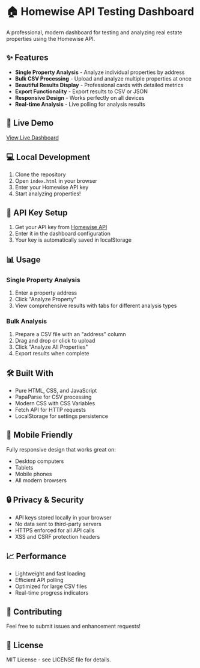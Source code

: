 # 🏠 Homewise API Testing Dashboard

A professional, modern dashboard for testing and analyzing real estate properties using the Homewise API.

## ✨ Features

- **Single Property Analysis** - Analyze individual properties by address
- **Bulk CSV Processing** - Upload and analyze multiple properties at once
- **Beautiful Results Display** - Professional cards with detailed metrics
- **Export Functionality** - Export results to CSV or JSON
- **Responsive Design** - Works perfectly on all devices
- **Real-time Analysis** - Live polling for analysis results

## 🚀 Live Demo

[View Live Dashboard](https://your-app-name.vercel.app)

## 💻 Local Development

1. Clone the repository
2. Open `index.html` in your browser
3. Enter your Homewise API key
4. Start analyzing properties!

## 🔑 API Key Setup

1. Get your API key from [Homewise API](https://www.sariphi.ai/api/homewise)
2. Enter it in the dashboard configuration
3. Your key is automatically saved in localStorage

## 📊 Usage

### Single Property Analysis
1. Enter a property address
2. Click "Analyze Property"
3. View comprehensive results with tabs for different analysis types

### Bulk Analysis
1. Prepare a CSV file with an "address" column
2. Drag and drop or click to upload
3. Click "Analyze All Properties"
4. Export results when complete

## 🛠️ Built With

- Pure HTML, CSS, and JavaScript
- PapaParse for CSV processing
- Modern CSS with CSS Variables
- Fetch API for HTTP requests
- LocalStorage for settings persistence

## 📱 Mobile Friendly

Fully responsive design that works great on:
- Desktop computers
- Tablets
- Mobile phones
- All modern browsers

## 🔒 Privacy & Security

- API keys stored locally in your browser
- No data sent to third-party servers
- HTTPS enforced for all API calls
- XSS and CSRF protection headers

## 📈 Performance

- Lightweight and fast loading
- Efficient API polling
- Optimized for large CSV files
- Real-time progress indicators

## 🤝 Contributing

Feel free to submit issues and enhancement requests!

## 📄 License

MIT License - see LICENSE file for details.
